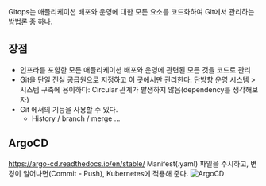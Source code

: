 Gitops는 애플리케이션 배포와 운영에 대한 모든 요소를 코드화하여 Git에서 관리하는 방법론 중 하나.
## 장점
- 인프라를 포함한 모든 애플리케이션 배포와 운영에 관련된 모든 것을 코드로 관리
- Git을 단일 진실 공급원으로 지정하고 이 곳에서만 관리한다: 단방향 운영 시스템 > 시스템 구축에 용이하다: Circular 관계가 발생하지 않음(dependency를 생각해보자)
- Git 에서의 기능을 사용할 수 있다.
	-  History / branch / merge ...
## ArgoCD
https://argo-cd.readthedocs.io/en/stable/
Manifest(.yaml) 파일을 주시하고, 변경이 일어나면(Commit - Push), Kubernetes에 적용해 준다.
![ArgoCD](https://1drv.ms/i/s!Ano-rmQ7e_nEwD4_QSGeuEZ_qMl6?embed=1&width=1067&height=660)

